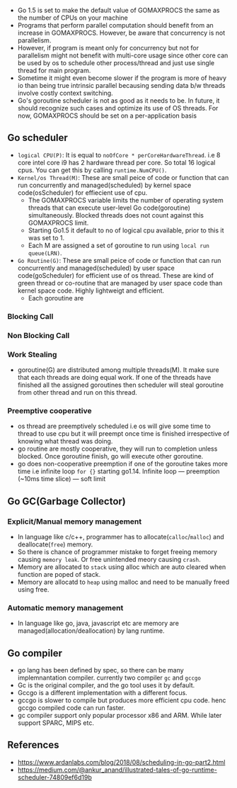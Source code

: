 * Go 1.5 is set to make the default value of GOMAXPROCS the same as the number of CPUs on your machine
* Programs that perform parallel computation should benefit from an increase in GOMAXPROCS. However, be aware that concurrency is not parallelism.
* However, if program is meant only for concurrency but not for parallelism might not benefit with multi-core usage since other core can be used by os to schedule other process/thread and just use single thread for main program. 
* Sometime it might even become slower if the program is more of heavy io than being true intrinsic parallel becausing sending data b/w threads involve costly context switching.
* Go's goroutine scheduler is not as good as it needs to be. In future, it should recognize such cases and optimize its use of OS threads. For now, GOMAXPROCS should be set on a per-application basis


## Go scheduler

* `logical CPU(P)`: It is equal to `noOfCore * perCoreHardwareThread`. i.e 8 core intel core i9 has 2 hardware thread per core. So total 16 logical cpus. You can get this by calling `runtime.NumCPU()`. 
* `Kernel/os Thread(M)`: These are small peice of code or function that can run concurrently and managed(scheduled) by kernel space code(osScheduler) for effiecient use of cpu.
    * The GOMAXPROCS variable limits the number of operating system threads that can execute user-level Go code(goroutine) simultaneously. Blocked threads does not count against this GOMAXPROCS limit.
    * Starting Go1.5 it default to no of logical cpu available, prior to this it was set to  1.
    * Each M are assigned a set of goroutine to run using `local run queue(LRN)`.
* `Go Routine(G)`: These are small peice of code or function that can run concurrently and managed(scheduled) by user space code(goScheduler) for efficient use of os thread. These are kind of green thread or co-routine that are managed by user space code than kernel space code. Highly lightweigt and efficient.
    * Each goroutine are
### Blocking Call

### Non Blocking Call
### Work Stealing
* goroutine(G) are distributed among multiple threads(M). It make sure that each threads are doing equal work. If one of the threads have finished all the assigned goroutines then scheduler will steal goroutine from other thread and run on this thread.

### Preemptive cooperative
* os thread are preemptively scheduled i.e os will give some time to thread to use cpu but it will preempt once time is finished irrespective of knowing what thread was doing. 
* go routine are mostly cooperative, they will run to completion unless blocked. Once goroutine finish, go will execute other goroutine.
* go does non-cooperative preemption if one of the goroutine takes more time i.e infinite loop `for {}` starting go1.14. Infinite loop — preemption (~10ms time slice) — soft limit
## Go GC(Garbage Collector)

### Explicit/Manual memory management
* In language like c/c++, programmer has to allocate(`calloc`/`malloc`) and deallocate(`free`) memory.
* So there is chance of programmer mistake to forget freeing memory causing `memory leak`. Or free unintended meory causing `crash`.
* Memory are allocated to `stack` using alloc which are auto cleared when function are poped of stack.
* Memory are allocatd to `heap` using malloc and need to be manually freed using free.

### Automatic memory management
* In language like go, java, javascript etc are memory are managed(allocation/deallocation) by lang runtime.

## Go compiler
* go lang has been defined by spec, so there can be many implemnantation compiler. currently two compiler `gc` and `gccgo`
* Gc is the original compiler, and the go tool uses it by default.
* Gccgo is a different implementation with a different focus.
* gccgo is slower to compile but produces more efficient cpu code. henc gccgo compiled code can run faster.
* gc compiler support only popular processor x86 and ARM. While later support SPARC, MIPS etc.
## References
* https://www.ardanlabs.com/blog/2018/08/scheduling-in-go-part2.html
* https://medium.com/@ankur_anand/illustrated-tales-of-go-runtime-scheduler-74809ef6d19b